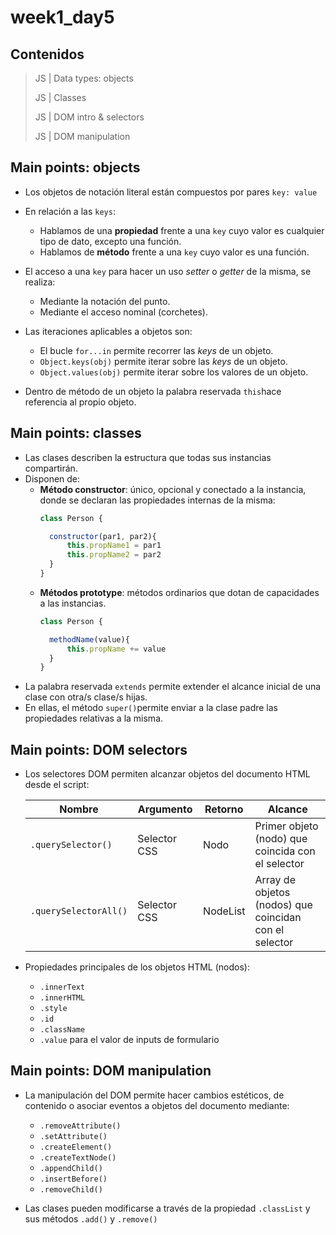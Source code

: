 # week1_day5



## Contenidos

> JS | Data types: objects
>
> JS | Classes
>
> JS | DOM intro & selectors
>
> JS | DOM manipulation


## Main points: objects

- Los objetos de notación literal están compuestos por pares `key: value`

- En relación a las `keys`:
  - Hablamos de una **propiedad** frente a una `key` cuyo valor es cualquier tipo de dato, excepto una función.
  - Hablamos de **método** frente a una `key` cuyo valor es una función.
  
- El acceso a una `key` para hacer un uso _setter_ o _getter_ de la misma, se realiza:
  - Mediante la notación del punto.
  - Mediante el acceso nominal (corchetes).
  
- Las iteraciones aplicables a objetos son:
  - El bucle `for...in` permite recorrer las _keys_ de un objeto.
  - `Object.keys(obj)` permite iterar sobre las _keys_ de un objeto.
  - `Object.values(obj)` permite iterar sobre los valores de un objeto.
  
 - Dentro de método de un objeto la palabra reservada `this`hace referencia al propio objeto.
 
 ## Main points: classes
 
- Las clases describen la estructura que todas sus instancias compartirán.
- Disponen de:
  - **Método constructor**: único, opcional y conectado a la instancia, donde se declaran las propiedades internas de la misma:
    ````javascript
    class Person {
  
      constructor(par1, par2){
          this.propName1 = par1
          this.propName2 = par2
      }
    }
    ````
  - **Métodos prototype**: métodos ordinarios que dotan de capacidades a las instancias.
    ````javascript
    class Person {
  
      methodName(value){
          this.propName += value
      }
    }
    ````
- La palabra reservada `extends` permite extender el alcance inicial de una clase con otra/s clase/s hijas.
- En ellas, el método `super()`permite enviar a la clase padre las propiedades relativas a la misma.

 ## Main points: DOM selectors
 
 - Los selectores DOM permiten alcanzar objetos del documento HTML desde el script:
 
    | Nombre | Argumento | Retorno | Alcance |
    | ------------- | ------------- | ------------- | ------------- |
    | `.querySelector()` | Selector CSS | Nodo | Primer objeto (nodo) que coincida con el selector |
    | `.querySelectorAll()` | Selector CSS | NodeList | Array de objetos (nodos) que coincidan con el selector |
    

- Propiedades principales de los objetos HTML (nodos):
  - `.innerText`
  - `.innerHTML`
  - `.style`
  - `.id`
  - `.className`
  - `.value` para el valor de inputs de formulario

 ## Main points: DOM manipulation
 
 - La manipulación del DOM permite hacer cambios estéticos, de contenido o asociar eventos a objetos del documento mediante:
   - `.removeAttribute()`
   - `.setAttribute()`
   - `.createElement()`
   - `.createTextNode()`
   - `.appendChild()`
   - `.insertBefore()`
   - `.removeChild()`

- Las clases pueden modificarse a través de la propiedad `.classList` y sus métodos `.add()` y `.remove()`
